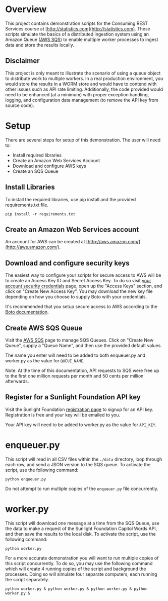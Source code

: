 # Overview

This project contains demonstration scripts for the Consuming REST Services course at [http://statistics.com](http://statistics.com).  These scripts simulate the basics of a distributed ingestion system using an Amazon Queue ([AWS SQS](http://aws.amazon.com/sqs/faqs/)) to enable multiple worker processes to ingest data and store the results locally.

## Disclaimer

This project is only meant to illustrate the scenario of using a queue object to distribute work to multiple workers.  In a real production environment, you would store the results in a WORM store and would have to contend with other issues such as API rate limiting.  Additionally, the code provided would need to be enhanced (at a minimum) with proper exception handling, logging, and configuration data management (to remove the API key from source code).


# Setup

There are several steps for setup of this demonstration.  The user will need to:

* Install required libraries
* Create an Amazon Web Services Account
* Download and configure AWS keys
* Create an SQS Queue


## Install Libraries

To install the required libraries, use pip install and the provided requirements.txt file.

	pip install -r requirements.txt

## Create an Amazon Web Services account

An account for AWS can be created at [http://aws.amazon.com/](http://aws.amazon.com/).

## Download and configure security keys

The easiest way to configure your scripts for secure access to AWS will be to create an Access Key ID and Secret Access Key.  To do so visit [your account security credentials](https://console.aws.amazon.com/iam/home?#security_credential) page, open up the "Access Keys" section, and click on "Create New Access Key".  You may download the new key file depending on how you choose to supply Boto with your credentials.

It's recommended that you setup secure access to AWS according to the [Boto documentation](http://boto.readthedocs.org/en/latest/boto_config_tut.html).

## Create AWS SQS Queue

Visit the [AWS SQS](https://console.aws.amazon.com/sqs/) page to manage SQS Queues.  Click on "Create New Queue", supply a "Queue Name", and then use the provided default values.

The name you enter will need to be added to both enqueuer.py and worker.py as the value for `QUEUE_NAME`.

Note: At the time of this documentation, API requests to SQS were free up to the first one million requests per month and 50 cents per million afterwards.

## Register for a Sunlight Foundation API key

Visit the Sunlight Foundation [registration page](http://sunlightfoundation.com/api/accounts/register/) to signup for an API key.  Registration is free and your key will be emailed to you.

Your API key will need to be added to worker.py as the value for `API_KEY`.

# enqueuer.py

This script will read in all CSV files within the `./data` directory, loop through each row, and send a JSON version to the SQS queue.  To activate the script, use the following command:

	python enqueuer.py

Do not attempt to run multiple copies of the `enqueuer.py` file concurrently.

# worker.py

This script will download one message at a time from the SQS Queue, use the data to make a request of the Sunlight Foundation Capitol Words API, and then save the results to the local disk.  To activate the script, use the following command:

	python worker.py

For a more accurate demonstration you will want to run multiple copies of this script concurrently.  To do so, you may use the following command which will create 4 running copies of the script and background the processes.  Doing so will simulate four separate computers, each running the script separately.

    python worker.py & python worker.py & python worker.py & python worker.py &


